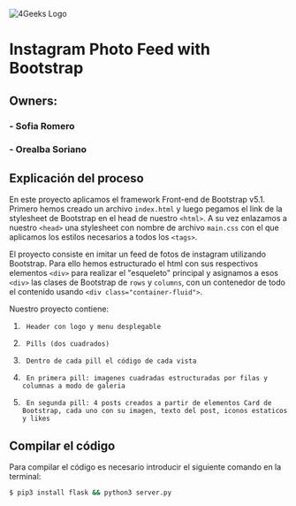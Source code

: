 ![4Geeks Logo](https://4geeksacademy.com//images/4geeks-logo.png)
# Instagram Photo Feed with Bootstrap
## Owners:
### 	- Sofia Romero
### 	- Orealba Soriano

## Explicación del proceso 

En este proyecto aplicamos el framework Front-end de Bootstrap v5.1. Primero hemos creado un archivo `index.html` y luego pegamos el link de la stylesheet de Bootstrap en el head de nuestro `<html>`. A su vez enlazamos a nuestro `<head>` una stylesheet con nombre de archivo `main.css`
con el que aplicamos los estilos necesarios a todos los `<tags>`.

El proyecto consiste en imitar un feed de fotos de instagram utilizando Bootstrap. Para ello hemos estructurado el html con sus respectivos elementos `<div>` para realizar el "esqueleto" principal y asignamos a esos  `<div>` las clases de Bootstrap de `rows` y `columns`, con un contenedor de todo el contenido usando `<div class="container-fluid">`.

Nuestro proyecto contiene:

1. 		Header con logo y menu desplegable
2. 		Pills (dos cuadrados)
3. 	 	Dentro de cada pill el código de cada vista
4. 		En primera pill: imagenes cuadradas estructuradas por filas y columnas a modo de galeria
5. 		En segunda pill: 4 posts creados a partir de elementos Card de Bootstrap, cada uno con su imagen, texto del post, iconos estaticos y likes

## Compilar el código
Para compilar el código es necesario introducir el siguiente comando en la terminal:
```sh
$ pip3 install flask && python3 server.py
```

